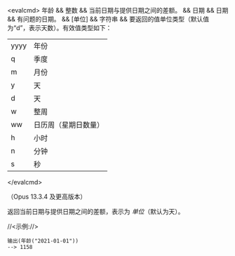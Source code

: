 \<evalcmd\> 年龄 && 整数 && 当前日期与提供日期之间的差额。 && 日期 && 日期 && 有问题的日期。 && \[单位\] && 字符串 && 要返回的值单位类型（默认值为“d”，表示天数）。有效值类型如下：

|      |                                    |
|------|------------------------------------|
| yyyy | 年份                              |
| q    | 季度                              |
| m    | 月份                             |
| y    | 天                               |
| d    | 天                               |
| w    | 整周                            |
| ww   | 日历周（星期日数量）             |
| h    | 小时                              |
| n    | 分钟                            |
| s    | 秒                            |

\</evalcmd\>

（Opus 13.3.4 及更高版本）

返回当前日期与提供日期之间的差额，表示为 *单位*（默认为天）。

//<示例://>

    输出(年龄("2021-01-01"))
    --> 1158